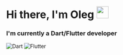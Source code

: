 # Hi there, I'm Oleg <img src="https://github.com/blackcater/blackcater/raw/main/images/Hi.gif" height="32"/>

### I'm currently a Dart/Flutter developer
![Dart](https://img.shields.io/badge/dart-%230175C2.svg?style=for-the-badge&logo=dart&logoColor=white)
![Flutter](https://img.shields.io/badge/Flutter-%2302569B.svg?style=for-the-badge&logo=Flutter&logoColor=white)
